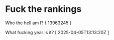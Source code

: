 # Fuck the rankings

Who the hell am I?
{ 13963245 }

What fucking year is it?
[ 2025-04-05T13:13:20Z ]
